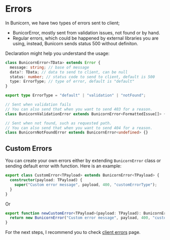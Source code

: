# Errors

In Bunicorn, we have two types of errors sent to client;

- BunicorError, mostly sent from validation issues, not found or by hand.
- Regular errors, which could be happened by external libraries you are using, instead, Bunicorn sends status 500 without definiton.

Declaration might help you understand the usage:

```ts
class BunicornError<TData> extends Error {
  message: string; // base of message
  data?: TData; // data to send to client, can be null
  status: number; // status code to send to client, default is 500
  type: ErrorType; // type of error, default is "default"
}

export type ErrorType = "default" | "validation" | "notFound";

// Sent when validation fails
// You can also send that when you want to send 403 for a reason.
class BunicornValidationError extends BunicornError<FormattedIssue[]> {}

// Sent when not found, such as requested path.
// You can also send that when you want to send 404 for a reason.
class BunicornNotFoundError extends BunicornError<undefined> {}
```

## Custom Errors

You can create your own errors either by extending `BunicornError` class or sending default error with function. Here is an example:

```ts
export class CustomError<TPayload> extends BunicornError<TPayload> {
  constructor(payload: TPayload) {
    super("Custom error message", payload, 400, "customErrorType");
  }
}
```

Or

```ts
export function newCustomError<TPayload>(payload: TPayload): BunicornError<TPayload> {
  return new BunicornError("Custom error message", payload, 400, "customErrorType");
}
```

For the next steps, I recommend you to check [client errors](../client/errors.md) page.

